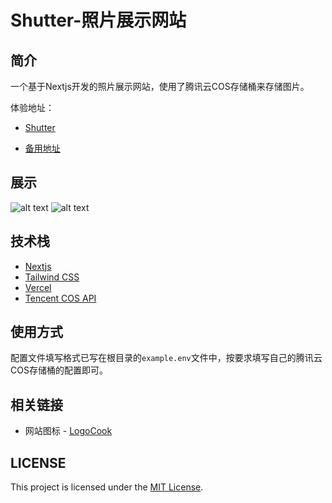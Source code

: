 # Shutter-照片展示网站

## 简介

一个基于Nextjs开发的照片展示网站，使用了腾讯云COS存储桶来存储图片。

体验地址：

- [Shutter](https://shutter.luckyabner.top/)

- [备用地址](https://album-next-pi.vercel.app)

## 展示

![alt text](image-2.png)
![alt text](image-1.png)

## 技术栈

- [Nextjs](https://nextjs.org/)
- [Tailwind CSS](https://tailwindcss.com/)
- [Vercel](https://vercel.com)
- [Tencent COS API](https://cloud.tencent.com/document/product/436/7751)

## 使用方式

配置文件填写格式已写在根目录的`example.env`文件中，按要求填写自己的腾讯云COS存储桶的配置即可。

##  相关链接
- 网站图标 - [LogoCook](https://www.logocook.shop/)

## LICENSE

This project is licensed under the [MIT License](LICENSE).
